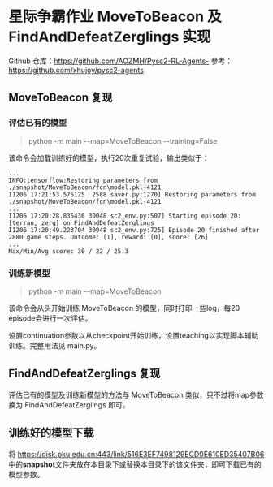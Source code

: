 # 星际争霸作业 MoveToBeacon 及 FindAndDefeatZerglings 实现

Github 仓库：https://github.com/AOZMH/Pysc2-RL-Agents-
参考：https://github.com/xhujoy/pysc2-agents

## MoveToBeacon 复现

### 评估已有的模型

> python -m main --map=MoveToBeacon --training=False

该命令会加载训练好的模型，执行20次重复试验，输出类似于：
```
...
INFO:tensorflow:Restoring parameters from ./snapshot/MoveToBeacon/fcn\model.pkl-4121
I1206 17:21:53.575125  2588 saver.py:1270] Restoring parameters from ./snapshot/MoveToBeacon/fcn\model.pkl-4121
...
I1206 17:20:28.835436 30048 sc2_env.py:507] Starting episode 20: [terran, zerg] on FindAndDefeatZerglings
I1206 17:20:49.223704 30048 sc2_env.py:725] Episode 20 finished after 2880 game steps. Outcome: [1], reward: [0], score: [26]
...
Max/Min/Avg score: 30 / 22 / 25.3
```

### 训练新模型
> python -m main --map=MoveToBeacon

该命令会从头开始训练 MoveToBeacon 的模型，同时打印一些log，每20 episode会进行一次评估。

设置continuation参数以从checkpoint开始训练，设置teaching以实现脚本辅助训练。完整用法见 main.py。


## FindAndDefeatZerglings 复现

评估已有的模型及训练新模型的方法与 MoveToBeacon 类似，只不过将map参数换为 FindAndDefeatZerglings 即可。


## 训练好的模型下载
将 https://disk.pku.edu.cn:443/link/516E3EF7498129ECD0E610ED35407B06 中的**snapshot**文件夹放在本目录下或替换本目录下的该文件夹，即可下载已有的模型参数。
